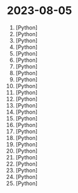 # 2023-08-05

1. [](https://github.comundefined "Audiocraft is a library for audio processing and generation with deep learning. It features the state-of-the-art EnCodec audio compressor / tokenizer, along with MusicGen, a simple and controllable music generation LM with textual and melodic conditioning.") [Python]
2. [](https://github.comundefined "An Open-source Toolkit for LLM Development") [Python]
3. [](https://github.comundefined "Code for the API of Codecov") [Python]
4. [](https://github.comundefined "All Algorithms implemented in Python") [Python]
5. [](https://github.comundefined "An open platform for training, serving, and evaluating large language model for tool learning.") [Python]
6. [](https://github.comundefined "中文 LLaMA-2 & Alpaca-2 大模型二期项目 (Chinese LLaMA-2 & Alpaca-2 LLMs)") [Python]
7. [](https://github.comundefined "Segmind Distilled diffusion") [Python]
8. [](https://github.comundefined "Linux, Jenkins, AWS, SRE, Prometheus, Docker, Python, Ansible, Git, Kubernetes, Terraform, OpenStack, SQL, NoSQL, Azure, GCP, DNS, Elastic, Network, Virtualization. DevOps Interview Questions") [Python]
9. [](https://github.comundefined "Semantic cache for LLMs. Fully integrated with LangChain and llama_index.") [Python]
10. [](https://github.comundefined "Generate 3D objects conditioned on text or images") [Python]
11. [](https://github.comundefined "🕸 Web apps in pure Python 🐍") [Python]
12. [](https://github.comundefined "An open platform for training, serving, and evaluating large language models. Release repo for Vicuna and Chatbot Arena.") [Python]
13. [](https://github.comundefined "You like pytorch? You like micrograd? You love tinygrad! ❤️") [Python]
14. [](https://github.comundefined "Zulip server and web application. Open-source team chat that helps teams stay productive and focused.") [Python]
15. [](https://github.comundefined "openpilot is an open source driver assistance system. openpilot performs the functions of Automated Lane Centering and Adaptive Cruise Control for 250+ supported car makes and models.") [Python]
16. [](https://github.comundefined "AWS zero to hero repo for devops engineers to learn AWS in 30 Days. This repo includes projects, presentations, interview questions and real time examples.") [Python]
17. [](https://github.comundefined "Sweep is an AI junior developer") [Python]
18. [](https://github.comundefined "A list of useful payloads and bypass for Web Application Security and Pentest/CTF") [Python]
19. [](https://github.comundefined "A generative AI extension for JupyterLab") [Python]
20. [](https://github.comundefined "The official GitHub page for the survey paper A Survey of Large Language Models.") [Python]
21. [](https://github.comundefined "基于flet的一款windows桌面应用，实现了爬取图片、音乐、小说、磁力链接的功能。") [Python]
22. [](https://github.comundefined "A collective list of free APIs") [Python]
23. [](https://github.comundefined "🩹Editing large language models within 10 seconds⚡") [Python]
24. [](https://github.comundefined "🌟 The Multi-Agent Framework: Given one line Requirement, return PRD, Design, Tasks, Repo") [Python]
25. [](https://github.comundefined "Replace OpenAI GPT with another LLM in your app by changing a single line of code. Xinference gives you the freedom to use any LLM you need. With Xinference, you're empowered to run inference with any open-source language models, speech recognition models, and multimodal models, whether in the cloud, on-premises, or even on your laptop.") [Python]
